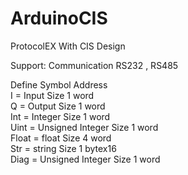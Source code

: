 # ArduinoCIS 


ProtocolEX With CIS Design

Support:
Communication RS232 , RS485 

Define Symbol Address                                     
I = Input               Size 1 word       
Q = Output              Size 1 word        
Int = Integer           Size 1 word        
Uint = Unsigned Integer Size 1 word        
Float = float           Size 4 word        
Str = string            Size 1 bytex16     
Diag = Unsigned Integer Size 1 word        

